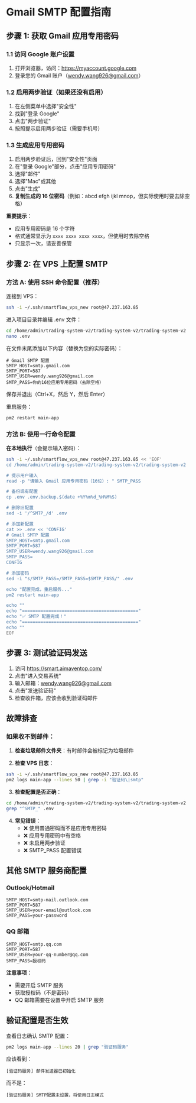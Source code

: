 # Gmail SMTP 配置指南

## 步骤 1: 获取 Gmail 应用专用密码

### 1.1 访问 Google 账户设置
1. 打开浏览器，访问：https://myaccount.google.com
2. 登录您的 Gmail 账户（wendy.wang926@gmail.com）

### 1.2 启用两步验证（如果还没有启用）
1. 在左侧菜单中选择"安全性"
2. 找到"登录 Google"
3. 点击"两步验证"
4. 按照提示启用两步验证（需要手机号）

### 1.3 生成应用专用密码
1. 启用两步验证后，回到"安全性"页面
2. 在"登录 Google"部分，点击"应用专用密码"
3. 选择"邮件"
4. 选择"Mac"或其他
5. 点击"生成"
6. **复制生成的 16 位密码**（例如：abcd efgh ijkl mnop，但实际使用时要去除空格）

**重要提示**：
- 应用专用密码是 16 个字符
- 格式通常显示为 `xxxx xxxx xxxx xxxx`，但使用时去除空格
- 只显示一次，请妥善保管

## 步骤 2: 在 VPS 上配置 SMTP

### 方法 A: 使用 SSH 命令配置（推荐）

连接到 VPS：
```bash
ssh -i ~/.ssh/smartflow_vps_new root@47.237.163.85
```

进入项目目录并编辑 .env 文件：
```bash
cd /home/admin/trading-system-v2/trading-system-v2/trading-system-v2
nano .env
```

在文件末尾添加以下内容（替换为您的实际密码）：
```env
# Gmail SMTP 配置
SMTP_HOST=smtp.gmail.com
SMTP_PORT=587
SMTP_USER=wendy.wang926@gmail.com
SMTP_PASS=你的16位应用专用密码（去除空格）
```

保存并退出（Ctrl+X，然后 Y，然后 Enter）

重启服务：
```bash
pm2 restart main-app
```

### 方法 B: 使用一行命令配置

**在本地执行**（会提示输入密码）：
```bash
ssh -i ~/.ssh/smartflow_vps_new root@47.237.163.85 << 'EOF'
cd /home/admin/trading-system-v2/trading-system-v2/trading-system-v2

# 提示用户输入
read -p "请输入 Gmail 应用专用密码（16位）: " SMTP_PASS

# 备份现有配置
cp .env .env.backup.$(date +%Y%m%d_%H%M%S)

# 删除旧配置
sed -i '/^SMTP_/d' .env

# 添加新配置
cat >> .env << 'CONFIG'
# Gmail SMTP 配置
SMTP_HOST=smtp.gmail.com
SMTP_PORT=587
SMTP_USER=wendy.wang926@gmail.com
SMTP_PASS=
CONFIG

# 添加密码
sed -i "s/SMTP_PASS=/SMTP_PASS=$SMTP_PASS/" .env

echo "配置完成，重启服务..."
pm2 restart main-app

echo ""
echo "============================================"
echo "✅ SMTP 配置完成！"
echo "============================================"
echo ""
EOF
```

## 步骤 3: 测试验证码发送

1. 访问 https://smart.aimaventop.com/
2. 点击"进入交易系统"
3. 输入邮箱：wendy.wang926@gmail.com
4. 点击"发送验证码"
5. 检查收件箱，应该会收到验证码邮件

## 故障排查

### 如果收不到邮件：

1. **检查垃圾邮件文件夹**：有时邮件会被标记为垃圾邮件

2. **检查 VPS 日志**：
```bash
ssh -i ~/.ssh/smartflow_vps_new root@47.237.163.85
pm2 logs main-app --lines 50 | grep -i "验证码\|smtp"
```

3. **检查配置是否正确**：
```bash
cd /home/admin/trading-system-v2/trading-system-v2/trading-system-v2
grep "^SMTP_" .env
```

4. **常见错误**：
   - ❌ 使用普通密码而不是应用专用密码
   - ❌ 应用专用密码中有空格
   - ❌ 未启用两步验证
   - ❌ SMTP_PASS 配置错误

## 其他 SMTP 服务商配置

### Outlook/Hotmail
```env
SMTP_HOST=smtp-mail.outlook.com
SMTP_PORT=587
SMTP_USER=your-email@outlook.com
SMTP_PASS=your-password
```

### QQ 邮箱
```env
SMTP_HOST=smtp.qq.com
SMTP_PORT=587
SMTP_USER=your-qq-number@qq.com
SMTP_PASS=授权码
```

**注意事项**：
- 需要开启 SMTP 服务
- 获取授权码（不是密码）
- QQ 邮箱需要在设置中开启 SMTP 服务

## 验证配置是否生效

查看日志确认 SMTP 配置：
```bash
pm2 logs main-app --lines 20 | grep "验证码服务"
```

应该看到：
```
[验证码服务] 邮件发送器已初始化
```

而不是：
```
[验证码服务] SMTP配置未设置，将使用日志模式
```

